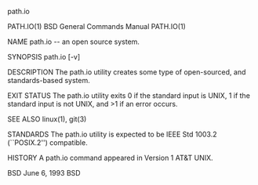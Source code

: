 path.io

PATH.IO(1)          BSD General Commands Manual                PATH.IO(1)

NAME
     path.io -- an open source system.

SYNOPSIS
     path.io [-v]

DESCRIPTION
     The path.io utility creates some type of open-sourced,
     and standards-based system.

EXIT STATUS
     The path.io utility exits 0 if the standard
     input is UNIX, 1 if the standard
     input is not UNIX, and >1 if an
     error occurs.

SEE ALSO
     linux(1), git(3)

STANDARDS
     The path.io utility is expected to be IEEE Std
     1003.2 (``POSIX.2'') compatible.

HISTORY
     A path.io command appeared in Version 1 AT&T
     UNIX.

BSD                           June 6, 1993                     BSD
